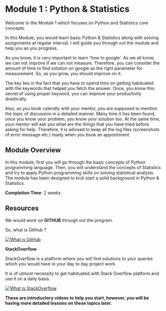 # Module 1 : Python & Statistics

Welcome to the Module 1 which focuses on Python and Statistics core concepts.


In this Module, you would learn basic Python & Statistics along with solving assignments at regular interval. I will guide you through out the module and help you as you progress.

As you know, it is very important to learn 'how to google'. As we all know, we can not improve if we can not measure. Therefore, you can consider the amount of time to find solution on google as the right parameter for measurement. So, as you grow, you should improve on it.

The key lies in the fact that you have to spend time on getting habituated with the keywords that helped you fetch the answer. Once, you know this secret of using proper keyword, you can improve your productivity drastically.

Also, as you book calendly with your mentor, you are supposed to mention the topic of discussion in a detailed manner. Many time it has been found, once you know your problem, you know your solution too. At the same time, your mentor will ask you what are the things that you have tried before asking for help. Therefore, it is advised to keep all the log files (screenshots of error message etc.) ready when you book an appointment.

## Module Overview

In this module, first you will go through the basic concepts of Python programming language. Then, you will understand the concepts of Statistics and try to apply Python programming skills on solving statistical analysis. The module has been designed to kick start a solid background in Python & Statistics.

**Completion Time**: 2 weeks


## Resources

We would work on **GITHUB** through out the program.

So, what is GitHub ? 

[![What is GitHub](https://img.youtube.com/vi/w3jLJU7DT5E/0.jpg)](https://www.youtube.com/watch?v=w3jLJU7DT5E)


**StackOverflow**

StackOverflow is a platform where you will find solutions to your queries which you would have in your day to day project work. 

It is of utmost necessity to get habituated with Stack Overflow platform and use it on a daily basis.


[![What is StackOverflow](https://img.youtube.com/vi/QwS1r1mc888/0.jpg)](https://www.youtube.com/watch?v=QwS1r1mc888)


**These are introductory videos to help you start, however, you will be having more detailed lessons on these topics later.**



